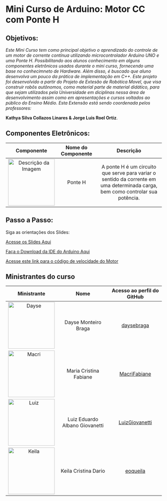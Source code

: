 # Mini Curso de Arduino: Motor CC com Ponte H

## Objetivos:
_Este Mini Curso tem como principal objetivo o aprendizado do controle de um motor de corrente contínua utilizando microcontrolador Arduino UNO e uma Ponte H. Possibilitando aos alunos conhecimento em alguns componentes eletrônicos usados durante o mini curso, fornecendo uma base no conhecimneto de Hardware. Além disso, é buscado que aluno desenvolva  um pouco da prática de implementação em C++. Este projeto foi desenvolvido a partir do Projeto de Extesão de Robótica Movel, que visa construir robôs autônomos, como material parte de material didático, para que sejam utilizados pela Universidade em diciplinas nessa área de desenvolvimento assim como em apresentações e cursos voltados ao público do Ensino Médio.
Esta Extensão está sendo coordenada pelos professores:_

__Kathya Silva Collazos Linares & Jorge Luis Roel Ortiz__.

## Componentes Eletrônicos:

Componente | Nome do Componente | Descrição
:---------:|:------------------:|:---------:
<img src="https://th.bing.com/th/id/OIP.gW4eBp_itmkzCHXLsRJ5bwHaHa?rs=1&pid=ImgDetMain" alt="Descrição da Imagem" width="150"/> | Ponte H | A ponte H é um circuito que serve para variar o sentido da corrente em uma determinada carga, bem como controlar sua potência.


## Passo a Passo:

<html>
Siga as orientações dos Slides:

   <a href="https://github.com/MacriFabiane/MiniCursoArduinoMotorCC/blob/main/materiais%20did%C3%A1ticos/Slides_minicurso_motorCC.pdf">Acesse os Slides Aqui</a>

   <a href="https://www.arduino.cc/en/software">Faça o Download da IDE do Arduino Aqui</a>
   
   <a href="https://github.com/MacriFabiane/MiniCursoArduinoMotorCC/blob/main/c%C3%B3digos/codigo_VelocidadeMotor.ino" >Acesse este link para o código de velocidade do Motor</a>
            
</html>

## Ministrantes do curso

Ministrante | Nome | Acesso ao  perfil do GitHub
:---------:|:------------------:|:---------:
<img src="https://avatars.githubusercontent.com/u/116815697?v=4" alt="Dayse" width="150"/> | Dayse Monteiro Braga | <a href="https://github.com/daysebraga" >daysebraga</a>
<img src="https://avatars.githubusercontent.com/u/102324931?v=4" alt="Macri" width="150"/> | Maria Cristina Fabiane | <a href="https://github.com/MacriFabiane" >MacriFabiane</a>
<img src="https://avatars.githubusercontent.com/u/67847441?v=4" alt="Luiz" width="150"/> | Luiz Eduardo Albano Giovanetti | <a href="https://github.com/daysebraga" >LuizGiovanetti</a>
<img src="https://avatars.githubusercontent.com/u/105608713?v=4" alt="Keila" width="150"/> | Keila Cristina Dario | <a href="https://github.com/eoqueila" >eoqueila</a>



